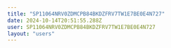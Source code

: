 ```yaml
---
title: "SP11064NRV0ZDMCPB84BKDZFRV7TW1E7BE0E4N727"
date: 2024-10-14T20:51:55.288Z
user: SP11064NRV0ZDMCPB84BKDZFRV7TW1E7BE0E4N727
layout: "users"
---
```

    